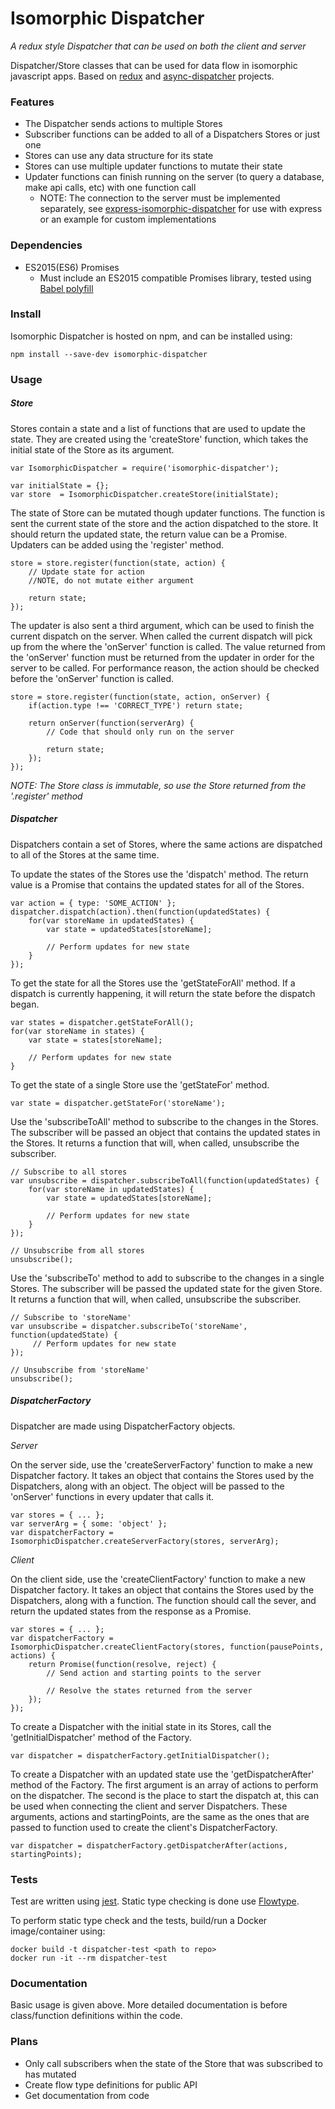 # Isomorphic Dispatcher
*A redux style Dispatcher that can be used on both the client and server*

Dispatcher/Store classes that can be used for data flow in isomorphic javascript apps.
Based on [redux](https://github.com/rackt/redux/) and [async-dispatcher](https://github.com/nheyn/async-dispatcher)  projects.

### Features
* The Dispatcher sends actions to multiple Stores
* Subscriber functions can be added to all of a Dispatchers Stores or just one
* Stores can use any data structure for its state
* Stores can use multiple updater functions to mutate their state
* Updater functions can finish running on the server (to query a database, make api calls, etc) with one function call
	* NOTE: The connection to the server must be implemented separately, see [express-isomorphic-dispatcher](https://github.com/nheyn/express-isomorphic-dispatcher) for use with express or an example for custom implementations

### Dependencies
* ES2015(ES6) Promises
	* Must include an ES2015 compatible Promises library, tested using [Babel polyfill](https://babeljs.io/docs/usage/polyfill/)

### Install
Isomorphic Dispatcher is hosted on npm, and can be installed using:

```
npm install --save-dev isomorphic-dispatcher
```

### Usage
##### Store
Stores contain a state and a list of functions that are used to update the state.
They are created using the 'createStore' function, which takes the initial state of the Store as its argument.

```
var IsomorphicDispatcher = require('isomorphic-dispatcher');

var initialState = {};
var store  = IsomorphicDispatcher.createStore(initialState);
```

The state of Store can be mutated though updater functions. The function is sent the current state of the store and the action dispatched to the store. It should return the updated state, the return value can be a Promise. Updaters can be added using the 'register' method.
```
store = store.register(function(state, action) {
	// Update state for action
	//NOTE, do not mutate either argument

	return state;
});
```

The updater is also sent a third argument, which can be used to finish the current dispatch on the server. When called the current dispatch will pick up from the where the 'onServer' function is called. The value returned from the 'onServer' function must be returned from the updater in order for the server to be called. For performance reason, the action should be checked before the 'onServer' function is called.
```
store = store.register(function(state, action, onServer) {
	if(action.type !== 'CORRECT_TYPE') return state;

	return onServer(function(serverArg) {
		// Code that should only run on the server

		return state;
	});
});
```
*NOTE: The Store class is immutable, so use the Store returned from the '.register' method*

##### Dispatcher
Dispatchers contain a set of Stores, where the same actions are dispatched to all of the Stores at the same time.

To update the states of the Stores use the 'dispatch' method. The return value is a Promise that contains the updated states for all of the Stores.
```
var action = { type: 'SOME_ACTION' };
dispatcher.dispatch(action).then(function(updatedStates) {
	for(var storeName in updatedStates) {
		var state = updatedStates[storeName];

		// Perform updates for new state
	}
});
```

To get the state for all the Stores use the 'getStateForAll' method.
If a dispatch is currently happening, it will return the state before the dispatch began.
```
var states = dispatcher.getStateForAll();
for(var storeName in states) {
	var state = states[storeName];

	// Perform updates for new state
}
```

To get the state of a single Store use the 'getStateFor' method.
```
var state = dispatcher.getStateFor('storeName');
```

Use the 'subscribeToAll' method to subscribe to the changes in the Stores.
The subscriber will be passed an object that contains the updated states in the Stores.
It returns a function that will, when called, unsubscribe the subscriber.
```
// Subscribe to all stores
var unsubscribe = dispatcher.subscribeToAll(function(updatedStates) {
	for(var storeName in updatedStates) {
		var state = updatedStates[storeName];

		// Perform updates for new state
	}
});

// Unsubscribe from all stores
unsubscribe();
```

Use the 'subscribeTo' method to add to subscribe to the changes in a single Stores.
The subscriber will be passed the updated state for the given Store.
It returns a function that will, when called, unsubscribe the subscriber.
```
// Subscribe to 'storeName'
var unsubscribe = dispatcher.subscribeTo('storeName', function(updatedState) {
	 // Perform updates for new state
});

// Unsubscribe from 'storeName'
unsubscribe();
```

##### DispatcherFactory
Dispatcher are made using DispatcherFactory objects.


*Server*

On the server side, use the 'createServerFactory' function to make a new Dispatcher factory.
It takes an object that contains the Stores used by the Dispatchers, along with an object.
The object will be passed to the 'onServer' functions in every updater that calls it.
```
var stores = { ... };
var serverArg = { some: 'object' };
var dispatcherFactory = IsomorphicDispatcher.createServerFactory(stores, serverArg);
```

*Client*

On the client side, use the 'createClientFactory' function to make a new Dispatcher factory.
It takes an object that contains the Stores used by the Dispatchers, along with a function.
The function should call the sever, and return the updated states from the response as a Promise.
```
var stores = { ... };
var dispatcherFactory = IsomorphicDispatcher.createClientFactory(stores, function(pausePoints, actions) {
	return Promise(function(resolve, reject) {
		// Send action and starting points to the server

		// Resolve the states returned from the server
	});
});
```

To create a Dispatcher with the initial state in its Stores, call the 'getInitialDispatcher' method of the Factory.
```
var dispatcher = dispatcherFactory.getInitialDispatcher();
```

To create a Dispatcher with an updated state use the 'getDispatcherAfter' method of the Factory.
The first argument is an array of actions to perform on the dispatcher.
The second is the place to start the dispatch at, this can be used when connecting the client and server Dispatchers.
These arguments, actions and startingPoints, are the same as the ones that are passed to function used to create the client's DispatcherFactory.
```
var dispatcher = dispatcherFactory.getDispatcherAfter(actions, startingPoints);
```

### Tests
Test are written using [jest](https://facebook.github.io/jest/). Static type checking is done use [Flowtype](http://flowtype.org).

To perform static type check and the tests, build/run a Docker image/container using:
```
docker build -t dispatcher-test <path to repo>
docker run -it --rm dispatcher-test
```

### Documentation
Basic usage is given above. More detailed documentation is before class/function definitions within the code.

### Plans
* Only call subscribers when the state of the Store that was subscribed to has mutated
* Create flow type definitions for public API
* Get documentation from code
